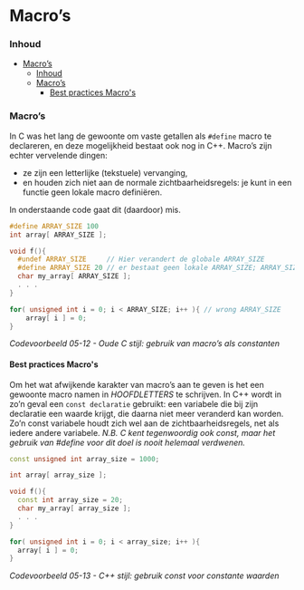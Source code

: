 # Macro’s [](title-id)

### Inhoud[](toc-id)
- [Macro’s ](#macros-)
    - [Inhoud](#inhoud)
    - [Macro’s](#macros)
      - [Best practices Macro's](#best-practices-macros)


### Macro’s
In C was het lang de gewoonte om vaste getallen als `#define` macro te declareren, en deze mogelijkheid bestaat ook nog in C++. Macro’s zijn echter vervelende dingen: 
- ze zijn een letterlijke (tekstuele) vervanging, 
- en houden zich niet aan de normale zichtbaarheidsregels: je kunt in een functie geen lokale macro definiëren. 

In onderstaande code gaat dit (daardoor) mis.
```c++
#define ARRAY_SIZE 100
int array[ ARRAY_SIZE ];

void f(){ 
  #undef ARRAY_SIZE     // Hier verandert de globale ARRAY_SIZE 
  #define ARRAY_SIZE 20 // er bestaat geen lokale ARRAY_SIZE; ARRAY_SIZE wordt globaal veranderd
  char my_array[ ARRAY_SIZE ];
  . . .
}

for( unsigned int i = 0; i < ARRAY_SIZE; i++ ){ // wrong ARRAY_SIZE
    array[ i ] = 0;
}
```
*Codevoorbeeld 05-12 - Oude C stijl: gebruik van macro’s als constanten*

#### Best practices Macro's
Om het wat afwijkende karakter van macro’s aan te geven is het een gewoonte macro namen in *HOOFDLETTERS* te schrijven.
In C++ wordt in zo’n geval een `const declaratie` gebruikt: een variabele die bij zijn declaratie een waarde krijgt, die daarna niet meer veranderd kan worden. Zo’n const variabele houdt zich wel aan de zichtbaarheidsregels, net als iedere andere variabele.
*N.B. C kent tegenwoordig ook const, maar het gebruik van #define voor dit doel is nooit helemaal verdwenen.*

```c++
const unsigned int array_size = 1000; 

int array[ array_size ];

void f(){
  const int array_size = 20;
  char my_array[ array_size ];
  . . .
}

for( unsigned int i = 0; i < array_size; i++ ){
  array[ i ] = 0;
}
```
*Codevoorbeeld 05-13 - C++ stijl: gebruik const voor constante waarden*